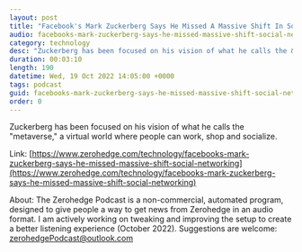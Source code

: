 ```yaml
---
layout: post
title: "Facebook's Mark Zuckerberg Says He Missed A Massive Shift In Social Networking"
audio: facebooks-mark-zuckerberg-says-he-missed-massive-shift-social-networking-0
category: technology
desc: "Zuckerberg has been focused on his vision of what he calls the &quot;metaverse,&quot; a virtual world where people can work, shop and socialize."
duration: 00:03:10
length: 190
datetime: Wed, 19 Oct 2022 14:05:00 +0000
tags: podcast
guid: facebooks-mark-zuckerberg-says-he-missed-massive-shift-social-networking-0
order: 0
---
```

Zuckerberg has been focused on his vision of what he calls the &quot;metaverse,&quot; a virtual world where people can work, shop and socialize.

Link: [https://www.zerohedge.com/technology/facebooks-mark-zuckerberg-says-he-missed-massive-shift-social-networking](https://www.zerohedge.com/technology/facebooks-mark-zuckerberg-says-he-missed-massive-shift-social-networking)

About: The Zerohedge Podcast is a non-commercial, automated program, designed to give people a way to get news from Zerohedge in an audio format.  I am actively working on tweaking and improving the setup to create a better listening experience (October 2022).  Suggestions are welcome: [zerohedgePodcast@outlook.com](mailto:zerohedgePodcast@outlook.com)